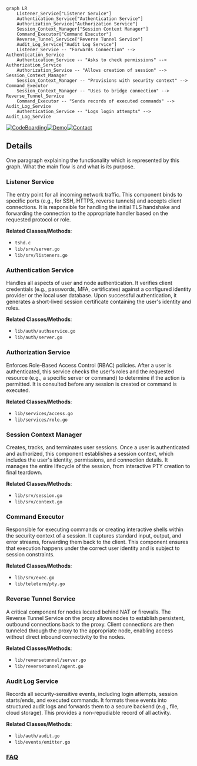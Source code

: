 ```mermaid
graph LR
    Listener_Service["Listener Service"]
    Authentication_Service["Authentication Service"]
    Authorization_Service["Authorization Service"]
    Session_Context_Manager["Session Context Manager"]
    Command_Executor["Command Executor"]
    Reverse_Tunnel_Service["Reverse Tunnel Service"]
    Audit_Log_Service["Audit Log Service"]
    Listener_Service -- "Forwards Connection" --> Authentication_Service
    Authentication_Service -- "Asks to check permissions" --> Authorization_Service
    Authorization_Service -- "Allows creation of session" --> Session_Context_Manager
    Session_Context_Manager -- "Provisions with security context" --> Command_Executor
    Session_Context_Manager -- "Uses to bridge connection" --> Reverse_Tunnel_Service
    Command_Executor -- "Sends records of executed commands" --> Audit_Log_Service
    Authentication_Service -- "Logs login attempts" --> Audit_Log_Service
```

[![CodeBoarding](https://img.shields.io/badge/Generated%20by-CodeBoarding-9cf?style=flat-square)](https://github.com/CodeBoarding/CodeBoarding)[![Demo](https://img.shields.io/badge/Try%20our-Demo-blue?style=flat-square)](https://www.codeboarding.org/demo)[![Contact](https://img.shields.io/badge/Contact%20us%20-%20contact@codeboarding.org-lightgrey?style=flat-square)](mailto:contact@codeboarding.org)

## Details

One paragraph explaining the functionality which is represented by this graph. What the main flow is and what is its purpose.

### Listener Service
The entry point for all incoming network traffic. This component binds to specific ports (e.g., for SSH, HTTPS, reverse tunnels) and accepts client connections. It is responsible for handling the initial TLS handshake and forwarding the connection to the appropriate handler based on the requested protocol or role.


**Related Classes/Methods**:

- `tshd.c`
- `lib/srv/server.go`
- `lib/srv/listeners.go`


### Authentication Service
Handles all aspects of user and node authentication. It verifies client credentials (e.g., passwords, MFA, certificates) against a configured identity provider or the local user database. Upon successful authentication, it generates a short-lived session certificate containing the user's identity and roles.


**Related Classes/Methods**:

- `lib/auth/authservice.go`
- `lib/auth/server.go`


### Authorization Service
Enforces Role-Based Access Control (RBAC) policies. After a user is authenticated, this service checks the user's roles and the requested resource (e.g., a specific server or command) to determine if the action is permitted. It is consulted before any session is created or command is executed.


**Related Classes/Methods**:

- `lib/services/access.go`
- `lib/services/role.go`


### Session Context Manager
Creates, tracks, and terminates user sessions. Once a user is authenticated and authorized, this component establishes a session context, which includes the user's identity, permissions, and connection details. It manages the entire lifecycle of the session, from interactive PTY creation to final teardown.


**Related Classes/Methods**:

- `lib/srv/session.go`
- `lib/srv/context.go`


### Command Executor
Responsible for executing commands or creating interactive shells within the security context of a session. It captures standard input, output, and error streams, forwarding them back to the client. This component ensures that execution happens under the correct user identity and is subject to session constraints.


**Related Classes/Methods**:

- `lib/srv/exec.go`
- `lib/teleterm/pty.go`


### Reverse Tunnel Service
A critical component for nodes located behind NAT or firewalls. The Reverse Tunnel Service on the proxy allows nodes to establish persistent, outbound connections back to the proxy. Client connections are then tunneled through the proxy to the appropriate node, enabling access without direct inbound connectivity to the nodes.


**Related Classes/Methods**:

- `lib/reversetunnel/server.go`
- `lib/reversetunnel/agent.go`


### Audit Log Service
Records all security-sensitive events, including login attempts, session starts/ends, and executed commands. It formats these events into structured audit logs and forwards them to a secure backend (e.g., file, cloud storage). This provides a non-repudiable record of all activity.


**Related Classes/Methods**:

- `lib/auth/audit.go`
- `lib/events/emitter.go`




### [FAQ](https://github.com/CodeBoarding/GeneratedOnBoardings/tree/main?tab=readme-ov-file#faq)